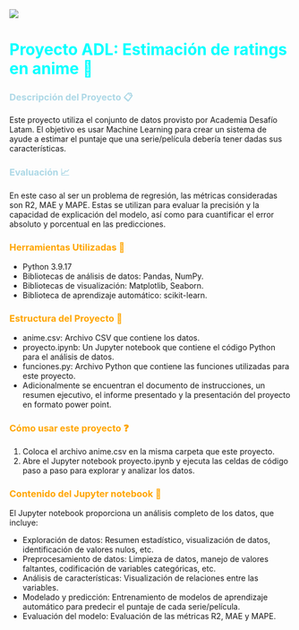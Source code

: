 <img src="https://images7.alphacoders.com/737/thumb-1920-737400.jpg">

# <span style="color:cyan"> Proyecto ADL: Estimación de ratings en anime :star2:
### <span style="color:lightblue"> Descripción del Proyecto :clipboard:
Este proyecto utiliza el conjunto de datos provisto por Academia Desafío Latam. El objetivo es usar Machine Learning para crear un sistema de ayude a estimar el puntaje que una serie/película debería tener dadas sus características.

### <span style="color:lightblue"> Evaluación :chart_with_upwards_trend:
En este caso al ser un problema de regresión, las métricas consideradas son R2, MAE y MAPE. Estas se utilizan para evaluar la precisión y la capacidad de explicación del modelo, así como para cuantificar el error absoluto y porcentual en las predicciones.

### <span style="color:orange"> Herramientas Utilizadas :wrench:
- Python 3.9.17
- Bibliotecas de análisis de datos: Pandas, NumPy.
- Bibliotecas de visualización: Matplotlib, Seaborn.
- Biblioteca de aprendizaje automático: scikit-learn.

### <span style="color:orange"> Estructura del Proyecto :open_file_folder:
- anime.csv: Archivo CSV que contiene los datos.
- proyecto.ipynb: Un Jupyter notebook que contiene el código Python para el análisis de datos.
- funciones.py: Archivo Python que contiene las funciones utilizadas para este proyecto.
- Adicionalmente se encuentran el documento de instrucciones, un resumen ejecutivo, el informe presentado y la presentación del proyecto en formato power point.

### <span style="color:orange"> Cómo usar este proyecto :question:
1. Coloca el archivo anime.csv en la misma carpeta que este proyecto.
2. Abre el Jupyter notebook proyecto.ipynb y ejecuta las celdas de código paso a paso para explorar y analizar los datos.

### <span style="color:orange"> Contenido del Jupyter notebook :page_facing_up:
El Jupyter notebook proporciona un análisis completo de los datos, que incluye:
- Exploración de datos: Resumen estadístico, visualización de datos, identificación de valores nulos, etc.
- Preprocesamiento de datos: Limpieza de datos, manejo de valores faltantes, codificación de variables categóricas, etc.
- Análisis de características: Visualización de relaciones entre las variables.
- Modelado y predicción: Entrenamiento de modelos de aprendizaje automático para predecir el puntaje de cada serie/película.
- Evaluación del modelo: Evaluación de las métricas R2, MAE y MAPE.
